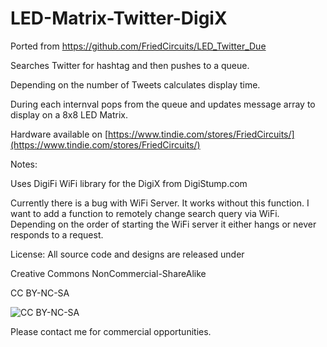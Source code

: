 LED-Matrix-Twitter-DigiX
================

Ported from https://github.com/FriedCircuits/LED_Twitter_Due

Searches Twitter for hashtag and then pushes to a queue. 

Depending on the number of Tweets calculates display time.

During each internval pops from the queue and updates message array to display on a 8x8 LED Matrix.

Hardware available on [https://www.tindie.com/stores/FriedCircuits/](https://www.tindie.com/stores/FriedCircuits/)

Notes:

Uses DigiFi WiFi library for the DigiX from DigiStump.com

Currently there is a bug with WiFi Server. It works without this function.
I want to add a function to remotely change search query via WiFi.
Depending on the order of starting the WiFi server it either hangs or never responds to a request. 


License: All source code and designs are released under 

Creative Commons NonCommercial-ShareAlike 

CC BY-NC-SA

![CC BY-NC-SA](http://i.creativecommons.org/l/by-nc-sa/3.0/88x31.png)

Please contact me for commercial opportunities. 